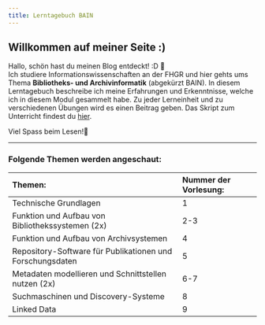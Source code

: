 ```yaml
---
title: Lerntagebuch BAIN
---
```


  
## Willkommen auf meiner Seite :)

Hallo, schön hast du meinen Blog entdeckt! :D 📝  
Ich studiere Informationswissenschaften an der FHGR und hier gehts ums Thema **Bibliotheks- und Archivinformatik** (abgekürzt BAIN). In diesem Lerntagebuch beschreibe ich meine Erfahrungen und Erkenntnisse, welche ich in diesem Modul gesammelt habe. Zu jeder Lerneinheit und zu verschiedenen Übungen wird es einen Beitrag geben. Das Skript zum Unterricht findest du [hier](https://pad.gwdg.de/TI2mEmrgSbuQOP7nJsfoXg?both#).

Viel Spass beim Lesen!👀

- - - -
  
### Folgende Themen werden angeschaut:  

 Themen:| Nummer der Vorlesung:
 | :-- | :-- |
 Technische Grundlagen | 1
 Funktion und Aufbau von Bibliothekssystemen (2x) | 2-3
 Funktion und Aufbau von Archivsystemen | 4
 Repository-Software für Publikationen und Forschungsdaten | 5
 Metadaten modellieren und Schnittstellen nutzen (2x) | 6-7
 Suchmaschinen und Discovery-Systeme | 8
 Linked Data | 9
